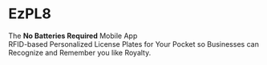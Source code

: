 EzPL8
=====

The **No Batteries Required** Mobile App    
RFID-based Personalized License Plates for Your Pocket so Businesses can Recognize and Remember you like Royalty. 